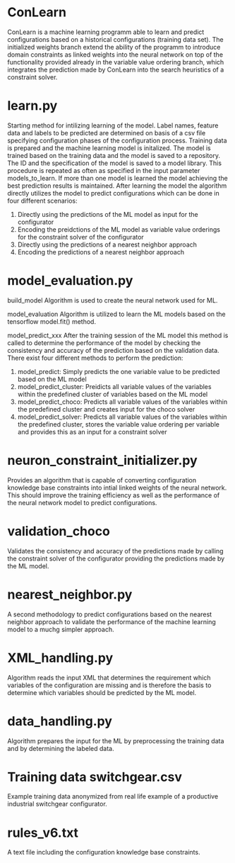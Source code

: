 # ConLearn
ConLearn is a machine learning programm able to learn and predict configurations based on a historical configurations (training data set). 
The initialized weights branch extend the ability of the programm to introduce domain constraints as linked weights into the neural network on top of the functionality provided already in the variable value ordering branch, which integrates the prediction made by ConLearn into the search heuristics of a constraint solver.

# learn.py
Starting method for intilizing learning of the model. Label names, feature data and labels to be predicted are determined on basis of a csv file specifying configuration phases of the configuration process.
Training data is prepared and the machine learning model is initalized. The model is trained based on the training data and the model is saved to a repository. The ID and the specification of the model is saved to a model library. This procedure is repeated as often as specified in the input parameter models_to_learn. If more than one model is learned the model achieving the best prediction results is maintained.
After learning the model the algorithm directly utilizes the model to predict configurations which can be done in four different scenarios:
1. Directly using the predictions of the ML model as input for the configurator
2. Encoding the preidctions of the ML model as variable value orderings for the constraint solver of the configurator
3. Directly using the predictions of a nearest neighbor approach
4. Encoding the predictions of a nearest neighbor approach

# model_evaluation.py
build_model
Algorithm is used to create the neural network used for ML.

model_evaluation
Algorithm is utilized to learn the ML models based on the tensorflow model.fit() method.

model_predict_xxx
After the training session of the ML model this method is called to determine the performance of the model by checking the consistency and accuracy of the prediction based on the validation data. There exist four different methods to perform the prediction:
1. model_predict: Simply predicts the one variable value to be predicted based on the ML model
2. model_predict_cluster: Preidicts all variable values of the variables within the predefined cluster of variables based on the ML model
3. model_predict_choco: Predicts all variable values of the variables within the predefined cluster and creates input for the choco solver
4. model_predict_solver: Predicts all variable values of the variables within the predefined cluster, stores the variable value ordering per variable and provides this as an input for a constraint solver

# neuron_constraint_initializer.py
Provides an algorithm that is capable of converting configuration knowledge base constraints into intial linked weights of the neural network. This should improve the training efficiency as well as the performance of the neural network model to predict configurations.

# validation_choco
Validates the consistency and accuracy of the predictions made by calling the constraint solver of the configurator providing the predictions made by the ML model.

# nearest_neighbor.py
A second methodology to predict configurations based on the nearest neighbor approach to validate the performance of the machine learning model to a muchg simpler approach.

# XML_handling.py
Algorithm reads the input XML that determines the requirement which variables of the configuration are missing and is therefore the basis to determine which variables should be predicted by the ML model.

# data_handling.py
Algorithm prepares the input for the ML by preprocessing the training data and by determining the labeled data.

# Training data switchgear.csv
Example training data anonymized from real life example of a productive industrial switchgear configurator.

# rules_v6.txt
A text file including the configuration knowledge base constraints.
